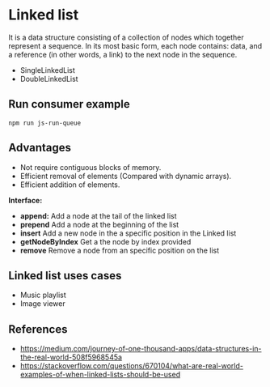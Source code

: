 # Linked list

It is a data structure consisting of a collection of nodes which together represent a sequence. In its most basic form, each node contains: data, and a reference (in other words, a link) to the next node in the sequence.

- SingleLinkedList
- DoubleLinkedList

## Run consumer example

```
npm run js-run-queue
```

## Advantages
- Not require contiguous blocks of memory.
- Efficient removal of elements (Compared with dynamic arrays).
- Efficient addition of elements.

**Interface:**

- **append:** Add a node at the tail of the linked list
- **prepend** Add a node at the beginning of the list
- **insert** Add a new node in the a specific position in the Linked list
- **getNodeByIndex** Get a the node by index provided
- **remove** Remove a node from an specific position on the list

## Linked list uses cases
- Music playlist
- Image viewer

## References
- https://medium.com/journey-of-one-thousand-apps/data-structures-in-the-real-world-508f5968545a
- https://stackoverflow.com/questions/670104/what-are-real-world-examples-of-when-linked-lists-should-be-used